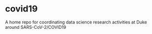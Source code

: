 # covid19
A home repo for coordinating data science research activities at Duke around SARS-CoV-2/COVID19
